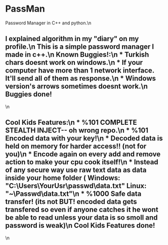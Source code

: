 # PassMan
Password Manager in C++ and python.\n
<h2>I explained algorithm in my "diary" on my profile.\n
This is a simple password manager I made in c++.\n
Known Buggies!:\n
* Turkish chars doesnt work on windows.\n
* If your computer have more than 1 network interface. It'll send all of them as response.\n
* Windows version's arrows sometimes doesnt work.\n
Buggies done!</h2>\n
<h2>Cool Kids Features:\n
* %101 COMPLETE STEALTH INJECT-- oh wrong repo.\n
* %101 Encoded data with your key!\n
* Decoded data is held on memory for harder access!! (not for you)\n
* Encode again on every add and remove action to make your cpu cook itself!\n
* Instead of any secure way use raw text data as data inside your home folder ( Windows: "C:\Users\YourUsr\passwd\data.txt" Linux: "~\Passwd\data.txt"\n
* %1000 Safe data transfer! (its not BUT! encoded data gets transfered so even if anyone catches it he wont be able to read unless your data is so smoll and password is weak)\n
Cool Kids Features done!</h2>\n
